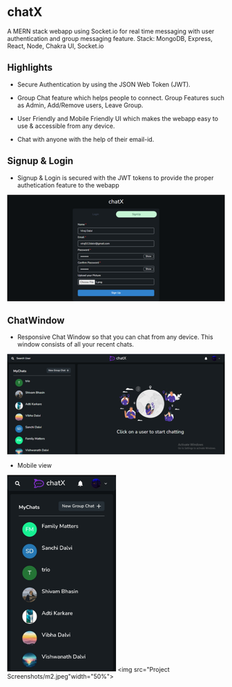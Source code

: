 # chatX

A MERN stack webapp using Socket.io for real time messaging with user authentication and group messaging feature. Stack: MongoDB, Express, React, Node, Chakra UI, Socket.io

## Highlights

- Secure Authentication by using the JSON Web Token (JWT).

- Group Chat feature which helps people to connect. Group Features such as Admin, Add/Remove users, Leave Group.

- User Friendly and Mobile Friendly UI which makes the webapp easy to use & accessible from any device.

- Chat with anyone with the help of their email-id.

## Signup & Login

- Signup & Login is secured with the JWT tokens to provide the proper authetication feature to the webapp

<img src="Project Screenshots/Signup.png">

## ChatWindow

- Responsive Chat Window so that you can chat from any device. This window consists of all your recent chats.

<img src="Project Screenshots/ChatWindow.png">

- Mobile view

<img src="Project Screenshots/m1.jpeg" width="50%"> <img src="Project Screenshots/m2.jpeg"width="50%">
